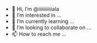 - 👋 Hi, I’m @iiiiiiiiiiiala
- 👀 I’m interested in ...
- 🌱 I’m currently learning ...
- 💞️ I’m looking to collaborate on ...
- 📫 How to reach me ...

<!---
iiiiiiiiiiiala/iiiiiiiiiiiala is a ✨ special ✨ repository because its `README.md` (this file) appears on your GitHub profile.
You can click the Preview link to take a look at your changes.
--->
